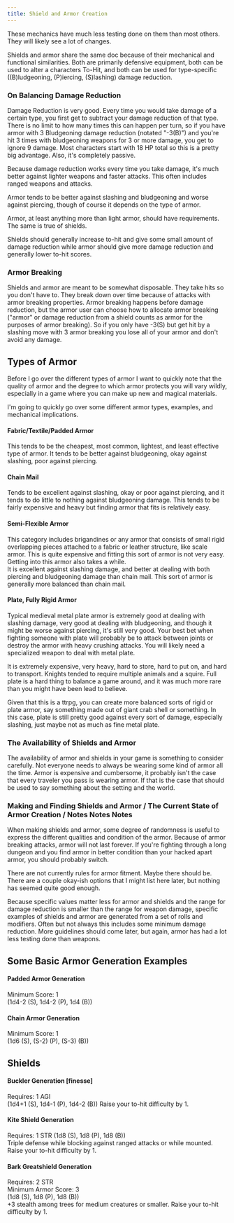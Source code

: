 ```yaml
---
title: Shield and Armor Creation
---
```

These mechanics have much less testing done on them than most others. They will likely see a lot of changes.

Shields and armor share the same doc because of their mechanical and functional similarities. Both are primarily defensive equipment, both can be used to alter a characters To-Hit, and both can be used for type-specific ((B)ludgeoning, (P)iercing, (S)lashing) damage reduction.

### On Balancing Damage Reduction

Damage Reduction is very good. Every time you would take damage of a certain type, you first get to subtract your damage reduction of that type. There is no limit to how many times this can happen per turn, so if you have armor with 3 Bludgeoning damage reduction (notated "-3(B)") and you're hit 3 times with bludgeoning weapons for 3 or more damage, you get to ignore 9 damage. Most characters start with 18 HP total so this is a pretty big advantage. Also, it's completely passive.

Because damage reduction works every time you take damage, it's much better against  lighter weapons and faster attacks. This often includes ranged weapons and attacks.  

Armor tends to be better against slashing and bludgeoning and worse against piercing, though of course it depends on the type of armor.  

Armor, at least anything more than light armor, should have requirements. The same is true of shields.  

Shields should generally increase to-hit and give some small amount of damage reduction while armor should give more damage reduction and generally lower to-hit scores.

### Armor Breaking

Shields and armor are meant to be somewhat disposable. They take hits so you don't have to. They break down over time because of attacks with armor breaking properties. Armor breaking happens before damage reduction, but the armor user can choose how to allocate armor breaking ("armor" or damage reduction from a shield counts as armor for the purposes of armor breaking). So if you only have -3(S) but get hit by a slashing move with 3 armor breaking you lose all of your armor and don't avoid any damage.

## Types of Armor

Before I go over the different types of armor I want to quickly note that the quality of armor and the degree to which armor protects you will vary wildly, especially in a game where you can make up new and magical materials.  

I'm going to quickly go over some different armor types, examples, and mechanical implications.

#### Fabric/Textile/Padded Armor

This tends to be the cheapest, most common, lightest, and least effective type of armor. It tends to be better against bludgeoning, okay against slashing, poor against piercing.

#### Chain Mail

Tends to be excellent against slashing, okay or poor against piercing, and it tends to do little to nothing against bludgeoning damage. This tends to be fairly expensive and heavy but finding armor that fits is relatively easy.

#### Semi-Flexible Armor

This category includes brigandines or any armor that consists of small rigid overlapping pieces attached to a fabric or leather structure, like scale armor. This is quite expensive and fitting this sort of armor is not very easy. Getting into this armor also takes a while.  
It is excellent against slashing damage, and better at dealing with both piercing and bludgeoning damage than chain mail. This sort of armor is generally more balanced than chain mail. 

#### Plate, Fully Rigid Armor

Typical medieval metal plate armor is extremely good at dealing with slashing damage, very good at dealing with bludgeoning, and though it might be worse against piercing, it's still very good. Your best bet when fighting someone with plate will probably be to attack between joints or destroy the armor with heavy crushing attacks. You will likely need a specialized weapon to deal with metal plate.  

It is extremely expensive, very heavy, hard to store, hard to put on, and hard to transport. Knights tended to require multiple animals and a squire. Full plate is a hard thing to balance a game around, and it was much more rare than you might have been lead to believe.  

Given that this is a ttrpg, you can create more balanced sorts of rigid or plate armor, say something made out of giant crab shell or something. In this case, plate is still pretty good against every sort of damage, especially slashing, just maybe not as much as fine metal plate. 

### The Availability of Shields and Armor

The availability of armor and shields in your game is something to consider carefully. Not everyone needs to always be wearing some kind of armor all the time. Armor is expensive and cumbersome, it probably isn't the case that every traveler you pass is wearing armor. If that is the case that should be used to say something about the setting and the world.  

### Making and Finding Shields and Armor / The Current State of Armor Creation / Notes Notes Notes

When making shields and armor, some degree of randomness is useful to express the different qualities and condition of the armor. Because of armor breaking attacks, armor will not last forever. If you're fighting through a long dungeon and you find armor in better condition than your hacked apart armor, you should probably switch.  

There are not currently rules for armor fitment. Maybe there should be. There are a couple okay-ish options that I might list here later, but nothing has seemed quite good enough.  

Because specific values matter less for armor and shields and the range for damage reduction is smaller than the range for weapon damage, specific examples of shields and armor are generated from a set of rolls and modifiers. Often but not always this includes some minimum damage reduction. More guidelines should come later, but again, armor has had a lot less testing done than weapons.

<!-- It would of course be good to get more shields of a greater variety, some center grip vs. strap shields, etc. https://youtu.be/xLuRHCaIcb0 -->
## Some Basic Armor Generation Examples

#### Padded Armor Generation
Minimum Score: 1  
(1d4-2 (S), 1d4-2 (P), 1d4 (B))

#### Chain Armor Generation
Minimum Score: 1  
(1d6 (S), (S-2) (P), (S-3) (B))

## Shields

#### Buckler Generation [finesse]
Requires: 1 AGI    
(1d4+1 (S), 1d4-1 (P), 1d4-2 (B))
Raise your to-hit difficulty by 1.

#### Kite Shield Generation
Requires: 1 STR
(1d8 (S), 1d8 (P), 1d8 (B))  
Triple defense while blocking against ranged attacks or while mounted.
Raise your to-hit difficulty by 1.

#### Bark Greatshield Generation
Requires: 2 STR  
Minimum Armor Score: 3  
(1d8 (S), 1d8 (P), 1d8 (B))  
+3 stealth among trees for medium creatures or smaller.
Raise your to-hit difficulty by 1.
